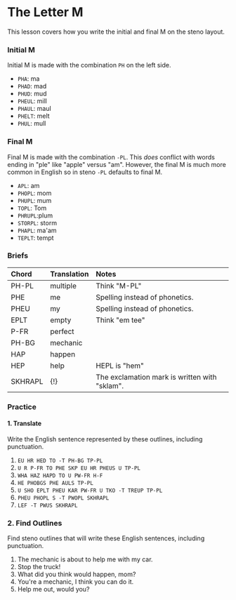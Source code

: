 # The Letter M

This lesson covers how you write the initial and final M on the steno layout.

### Initial M

Initial M is made with the combination `PH` on the left side.

* `PHA`: ma
* `PHAD`: mad
* `PHUD`: mud
* `PHEUL`: mill
* `PHAUL`: maul
* `PHELT`: melt
* `PHUL`: mull

### Final M

Final M is made with the combination `-PL`. This _does_ conflict with words ending in "ple" like "apple" versus "am". However, the final M is much more common in English so in steno `-PL` defaults to final M.

* `APL`: am
* `PHOPL`: mom
* `PHUPL`: mum
* `TOPL`: Tom
* `PHRUPL`:plum
* `STORPL`: storm
* `PHAPL`: ma'am
* `TEPLT`: tempt

### Briefs

| Chord | Translation | Notes |
| :--- | :--- | :--- |
| PH-PL | multiple | Think "M-PL" |
| PHE | me | Spelling instead of phonetics. |
| PHEU | my | Spelling instead of phonetics. |
| EPLT | empty | Think "em tee" |
| P-FR | perfect |  |
| PH-BG | mechanic |  |
| HAP | happen |  |
| HEP | help | HEPL is "hem" |
| SKHRAPL | {!} | The exclamation mark is written with "sklam". |

### Practice

#### 1. Translate

Write the English sentence represented by these outlines, including punctuation.

1. `EU HR HED TO -T PH-BG TP-PL`
2. `U R P-FR TO PHE SKP EU HR PHEUS U TP-PL`
3. `WHA HAZ HAPD TO U PW-FR H-F`
4. `HE PHOBGS PHE AULS TP-PL`
5. `U SHO EPLT PHEU KAR PW-FR U TKO -T TREUP TP-PL`
6. `PHEU PHOPL S -T PWOPL SKHRAPL`
7. `LEF -T PWUS SKHRAPL`

### 2. Find Outlines

Find steno outlines that will write these English sentences, including punctuation.

1. The mechanic is about to help me with my car.
2. Stop the truck!
3. What did you think would happen, mom?
4. You're a mechanic, I think you can do it.
5. Help me out, would you?



